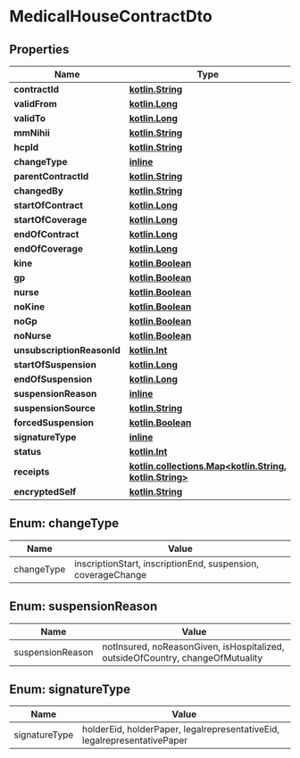 # MedicalHouseContractDto

## Properties
Name | Type | Description | Notes
------------ | ------------- | ------------- | -------------
**contractId** | [**kotlin.String**](.md) |  |  [optional]
**validFrom** | [**kotlin.Long**](.md) |  |  [optional]
**validTo** | [**kotlin.Long**](.md) |  |  [optional]
**mmNihii** | [**kotlin.String**](.md) |  |  [optional]
**hcpId** | [**kotlin.String**](.md) |  |  [optional]
**changeType** | [**inline**](#ChangeTypeEnum) |  |  [optional]
**parentContractId** | [**kotlin.String**](.md) |  |  [optional]
**changedBy** | [**kotlin.String**](.md) |  |  [optional]
**startOfContract** | [**kotlin.Long**](.md) |  |  [optional]
**startOfCoverage** | [**kotlin.Long**](.md) |  |  [optional]
**endOfContract** | [**kotlin.Long**](.md) |  |  [optional]
**endOfCoverage** | [**kotlin.Long**](.md) |  |  [optional]
**kine** | [**kotlin.Boolean**](.md) |  | 
**gp** | [**kotlin.Boolean**](.md) |  | 
**nurse** | [**kotlin.Boolean**](.md) |  | 
**noKine** | [**kotlin.Boolean**](.md) |  | 
**noGp** | [**kotlin.Boolean**](.md) |  | 
**noNurse** | [**kotlin.Boolean**](.md) |  | 
**unsubscriptionReasonId** | [**kotlin.Int**](.md) |  |  [optional]
**startOfSuspension** | [**kotlin.Long**](.md) |  |  [optional]
**endOfSuspension** | [**kotlin.Long**](.md) |  |  [optional]
**suspensionReason** | [**inline**](#SuspensionReasonEnum) |  |  [optional]
**suspensionSource** | [**kotlin.String**](.md) |  |  [optional]
**forcedSuspension** | [**kotlin.Boolean**](.md) |  | 
**signatureType** | [**inline**](#SignatureTypeEnum) |  |  [optional]
**status** | [**kotlin.Int**](.md) |  |  [optional]
**receipts** | [**kotlin.collections.Map&lt;kotlin.String, kotlin.String&gt;**](.md) |  | 
**encryptedSelf** | [**kotlin.String**](.md) |  |  [optional]

<a name="ChangeTypeEnum"></a>
## Enum: changeType
Name | Value
---- | -----
changeType | inscriptionStart, inscriptionEnd, suspension, coverageChange

<a name="SuspensionReasonEnum"></a>
## Enum: suspensionReason
Name | Value
---- | -----
suspensionReason | notInsured, noReasonGiven, isHospitalized, outsideOfCountry, changeOfMutuality

<a name="SignatureTypeEnum"></a>
## Enum: signatureType
Name | Value
---- | -----
signatureType | holderEid, holderPaper, legalrepresentativeEid, legalrepresentativePaper
